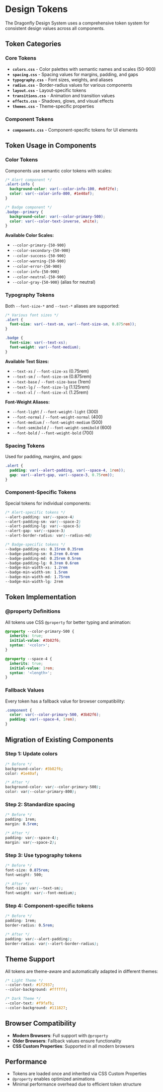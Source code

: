 # Design Tokens

The Dragonfly Design System uses a comprehensive token system for consistent design values across all components.

## Token Categories

### Core Tokens
- **`colors.css`** - Color palettes with semantic names and scales (50-900)
- **`spacing.css`** - Spacing values for margins, padding, and gaps
- **`typography.css`** - Font sizes, weights, and aliases
- **`radius.css`** - Border-radius values for various components
- **`layout.css`** - Layout-specific tokens
- **`transitions.css`** - Animation and transition values
- **`effects.css`** - Shadows, glows, and visual effects
- **`themes.css`** - Theme-specific properties

### Component Tokens
- **`components.css`** - Component-specific tokens for UI elements

## Token Usage in Components

### Color Tokens
Components use semantic color tokens with scales:

```css
/* Alert component */
.alert-info {
  background-color: var(--color-info-100, #e0f2fe);
  color: var(--color-info-800, #1e40af);
}

/* Badge component */
.badge--primary {
  background-color: var(--color-primary-500);
  color: var(--color-text-inverse, white);
}
```

**Available Color Scales:**
- `--color-primary-{50-900}`
- `--color-secondary-{50-900}`
- `--color-success-{50-900}`
- `--color-warning-{50-900}`
- `--color-error-{50-900}`
- `--color-info-{50-900}`
- `--color-neutral-{50-900}`
- `--color-gray-{50-900}` (alias for neutral)

### Typography Tokens
Both `--font-size-*` and `--text-*` aliases are supported:

```css
/* Various font sizes */
.alert {
  font-size: var(--text-sm, var(--font-size-sm, 0.875rem));
}

.badge {
  font-size: var(--text-xs);
  font-weight: var(--font-medium);
}
```

**Available Text Sizes:**
- `--text-xs` / `--font-size-xs` (0.75rem)
- `--text-sm` / `--font-size-sm` (0.875rem)
- `--text-base` / `--font-size-base` (1rem)
- `--text-lg` / `--font-size-lg` (1.125rem)
- `--text-xl` / `--font-size-xl` (1.25rem)

**Font-Weight Aliases:**
- `--font-light` / `--font-weight-light` (300)
- `--font-normal` / `--font-weight-normal` (400)
- `--font-medium` / `--font-weight-medium` (500)
- `--font-semibold` / `--font-weight-semibold` (600)
- `--font-bold` / `--font-weight-bold` (700)

### Spacing Tokens
Used for padding, margins, and gaps:

```css
.alert {
  padding: var(--alert-padding, var(--space-4, 1rem));
  gap: var(--alert-gap, var(--space-3, 0.75rem));
}
```

### Component-Specific Tokens
Special tokens for individual components:

```css
/* Alert-specific tokens */
--alert-padding: var(--space-4)
--alert-padding-sm: var(--space-2)
--alert-padding-lg: var(--space-5)
--alert-gap: var(--space-3)
--alert-border-radius: var(--radius-md)

/* Badge-specific tokens */
--badge-padding-xs: 0.15rem 0.35rem
--badge-padding-sm: 0.2rem 0.4rem
--badge-padding-md: 0.25rem 0.5rem
--badge-padding-lg: 0.3rem 0.6rem
--badge-min-width-xs: 1.2rem
--badge-min-width-sm: 1.5rem
--badge-min-width-md: 1.75rem
--badge-min-width-lg: 2rem
```

## Token Implementation

### @property Definitions
All tokens use CSS `@property` for better typing and animation:

```css
@property --color-primary-500 {
  inherits: true;
  initial-value: #3b82f6;
  syntax: '<color>';
}

@property --space-4 {
  inherits: true;
  initial-value: 1rem;
  syntax: '<length>';
}
```

### Fallback Values
Every token has a fallback value for browser compatibility:

```css
.component {
  color: var(--color-primary-500, #3b82f6);
  padding: var(--space-4, 1rem);
}
```

## Migration of Existing Components

### Step 1: Update colors
```css
/* Before */
background-color: #3b82f6;
color: #1e40af;

/* After */
background-color: var(--color-primary-500);
color: var(--color-primary-800);
```

### Step 2: Standardize spacing
```css
/* Before */
padding: 1rem;
margin: 0.5rem;

/* After */
padding: var(--space-4);
margin: var(--space-2);
```

### Step 3: Use typography tokens
```css
/* Before */
font-size: 0.875rem;
font-weight: 500;

/* After */
font-size: var(--text-sm);
font-weight: var(--font-medium);
```

### Step 4: Component-specific tokens
```css
/* Before */
padding: 1rem;
border-radius: 0.5rem;

/* After */
padding: var(--alert-padding);
border-radius: var(--alert-border-radius);
```

## Theme Support

All tokens are theme-aware and automatically adapted in different themes:

```css
/* Light Theme */
--color-text: #1f2937;
--color-background: #ffffff;

/* Dark Theme */
--color-text: #f9fafb;
--color-background: #111827;
```

## Browser Compatibility

- **Modern Browsers**: Full support with `@property`
- **Older Browsers**: Fallback values ensure functionality
- **CSS Custom Properties**: Supported in all modern browsers

## Performance

- Tokens are loaded once and inherited via CSS Custom Properties
- `@property` enables optimized animations
- Minimal performance overhead due to efficient token structure 